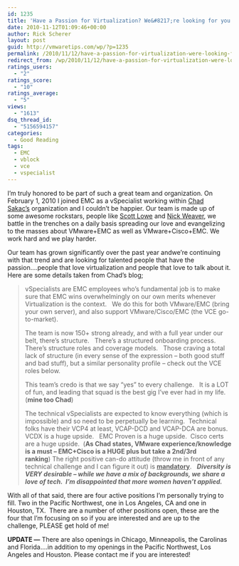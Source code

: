 ```yaml
---
id: 1235
title: 'Have a Passion for Virtualization? We&#8217;re looking for you!'
date: 2010-11-12T01:09:46+00:00
author: Rick Scherer
layout: post
guid: http://vmwaretips.com/wp/?p=1235
permalink: /2010/11/12/have-a-passion-for-virtualization-were-looking-for-you/
redirect_from: /wp/2010/11/12/have-a-passion-for-virtualization-were-looking-for-you/
ratings_users:
  - "2"
ratings_score:
  - "10"
ratings_average:
  - "5"
views:
  - "1613"
dsq_thread_id:
  - "5156594157"
categories:
  - Good Reading
tags:
  - EMC
  - vblock
  - vce
  - vspecialist
---
```

I&#8217;m truly honored to be part of such a great team and organization. On February 1, 2010 I joined EMC as a vSpecialist working within <a href="http://virtualgeek.typepad.com" target="_blank">Chad Sakac&#8217;s</a> organization and I couldn&#8217;t be happier. Our team is made up of some awesome rockstars, people like <a href="blog.scottlowe.org" target="_blank">Scott Lowe</a> and <a href="http://nickapedia.com/" target="_blank">Nick Weaver</a>, we battle in the trenches on a daily basis spreading our love and evangelizing to the masses about VMware+EMC as well as VMware+Cisco+EMC. We work hard and we play harder.

Our team has grown significantly over the past year andwe&#8217;re continuing with that trend and are looking for talented people that have the passion&#8230;.people that love virtualization and people that love to talk about it. Here are some details taken from Chad&#8217;s blog;

> vSpecialists are EMC employees who’s fundamental job is to make sure that EMC wins overwhelmingly on our own merits whenever Virtualization is the context.   We do this for both VMware/EMC (bring your own server), and also support VMware/Cisco/EMC (the VCE go-to-market).
> 
> The team is now 150+ strong already, and with a full year under our belt, there’s structure.   There’s a structured onboarding process.  There’s structure roles and coverage models.   Those craving a total lack of structure (in every sense of the expression – both good stuff and bad stuff), but a similar personality profile – check out the VCE roles below.
> 
> This team’s credo is that we say “yes” to every challenge.   It is a LOT of fun, and leading that squad is the best gig I’ve ever had in my life. (**mine too Chad**)
> 
> The technical vSpecialists are expected to know everything (which is impossible) and so need to be perpetually be learning.  Technical folks have their VCP4 at least, VCAP-DCD and VCAP-DCA are bonus.   VCDX is a huge upside.   EMC Proven is a huge upside.  Cisco certs are a huge upside.  (**As Chad states, VMware experience/knowledge is a must &#8211; EMC+Cisco is a HUGE plus but take a 2nd/3rd ranking**) The right positive can-do attitude (throw me in front of any technical challenge and I can figure it out) is **<span style="text-decoration: underline;">mandatory</span>**.   **_Diversity is VERY desirable – while we have a mix of backgrounds, we share a love of tech.  I’m disappointed that more women haven’t applied._**

With all of that said, there are four active positions I&#8217;m personally trying to fill. Two in the Pacific Northwest, one in Los Angeles, CA and one in Houston, TX.  There are a number of other positions open, these are the four that I&#8217;m focusing on so if you are interested and are up to the challenge, PLEASE get hold of me!

**UPDATE &#8212;** There are also openings in Chicago, Minneapolis, the Carolinas and Florida&#8230;.in addition to my openings in the Pacific Northwest, Los Angeles and Houston. Please contact me if you are interested!